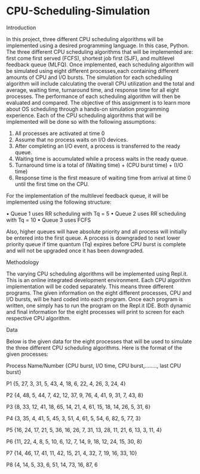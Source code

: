 # CPU-Scheduling-Simulation

Introduction

In this project, three different CPU scheduling algorithms will be implemented using a desired programming language. In this case, Python. The three different CPU
scheduling algorithms that will be implemented are: first come first served (FCFS), shortest job first (SJF), and multilevel feedback queue (MLFQ). Once
implemented, each scheduling algorithm will be simulated using eight different processes,each containing different amounts of CPU and I/O bursts. The simulation for
each scheduling algorithm will include calculating the overall CPU utilization and the total and average, waiting time, turnaround time, and response time for all
eight processes. The performance of each scheduling algorithm will then be evaluated and compared. The objective of this assignment is to learn more about OS
scheduling through a hands-on simulation programming experience.
	Each of the CPU scheduling algorithms that will be implemented will be done so with the following assumptions:

1.	All processes are activated at time 0
2.	Assume that no process waits on I/O devices.
3.	After completing an I/O event, a process is transferred to the ready queue.
4.	Waiting time is accumulated while a process waits in the ready queue.
5.	Turnaround time is a total of (Waiting time) + (CPU burst time) + (I/O time)
6.	Response time is the first measure of waiting time from arrival at time 0 until the first time on the CPU.

For the implementation of the multilevel feedback queue, it will be implemented using the following structure:

•	Queue 1 uses RR scheduling with Tq = 5
•	Queue 2 uses RR scheduling with Tq = 10
•	Queue 3 uses FCFS

Also, higher queues will have absolute priority and all process will initially be entered into the first queue. A process is downgraded to next lower priority queue if time quantum (Tq) expires before CPU burst is complete and will not be upgraded once it has been downgraded. 


Methodology

The varying CPU scheduling algorithms will be implemented using Repl.it. This is an online integrated development environment. Each CPU algorithm implementation
will be coded separately. This means three different programs. The given information on the eight different processes, CPU and I/O bursts, will be hard coded into
each program. Once each program is written, one simply has to run the program on the Repl.it IDE. Both dynamic and final information for the eight processes will
print to screen for each respective CPU algorithm. 



Data

Below is the given data for the eight processes that will be used to simulate the three different CPU scheduling algorithms. Here is the format of the given processes: 

Process Name/Number {CPU burst, I/O time, CPU burst,........, last CPU burst} 

P1 {5, 27, 3, 31, 5, 43, 4, 18, 6, 22, 4, 26, 3, 24, 4}

P2 {4, 48, 5, 44, 7, 42, 12, 37, 9, 76, 4, 41, 9, 31, 7, 43, 8}

P3 {8, 33, 12, 41, 18, 65, 14, 21, 4, 61, 15, 18, 14, 26, 5, 31, 6}

P4 {3, 35, 4, 41, 5, 45, 3, 51, 4, 61, 5, 54, 6, 82, 5, 77, 3}

P5 {16, 24, 17, 21, 5, 36, 16, 26, 7, 31, 13, 28, 11, 21, 6, 13, 3, 11, 4}

P6 {11, 22, 4, 8, 5, 10, 6, 12, 7, 14, 9, 18, 12, 24, 15, 30, 8}

P7 {14, 46, 17, 41, 11, 42, 15, 21, 4, 32, 7, 19, 16, 33, 10}

P8 {4, 14, 5, 33, 6, 51, 14, 73, 16, 87, 6
